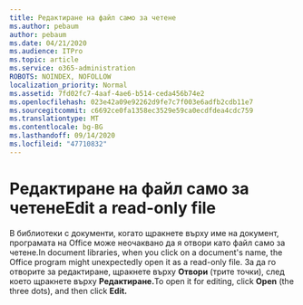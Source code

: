 ```yaml
---
title: Редактиране на файл само за четене
ms.author: pebaum
author: pebaum
ms.date: 04/21/2020
ms.audience: ITPro
ms.topic: article
ms.service: o365-administration
ROBOTS: NOINDEX, NOFOLLOW
localization_priority: Normal
ms.assetid: 7fd02fc7-4aaf-4ae6-b514-ceda456b74e2
ms.openlocfilehash: 023e42a09e92262d9fe7c7f003e6adfb2cdb11e7
ms.sourcegitcommit: c6692ce0fa1358ec3529e59ca0ecdfdea4cdc759
ms.translationtype: MT
ms.contentlocale: bg-BG
ms.lasthandoff: 09/14/2020
ms.locfileid: "47710832"
---
```

# <a name="edit-a-read-only-file"></a><span data-ttu-id="3eb99-102">Редактиране на файл само за четене</span><span class="sxs-lookup"><span data-stu-id="3eb99-102">Edit a read-only file</span></span>

<span data-ttu-id="3eb99-103">В библиотеки с документи, когато щракнете върху име на документ, програмата на Office може неочаквано да я отвори като файл само за четене.</span><span class="sxs-lookup"><span data-stu-id="3eb99-103">In document libraries, when you click on a document's name, the Office program might unexpectedly open it as a read-only file.</span></span> <span data-ttu-id="3eb99-104">За да го отворите за редактиране, щракнете върху **Отвори** (трите точки), след което щракнете върху **Редактиране.**</span><span class="sxs-lookup"><span data-stu-id="3eb99-104">To open it for editing, click **Open** (the three dots), and then click **Edit.**</span></span>
  

